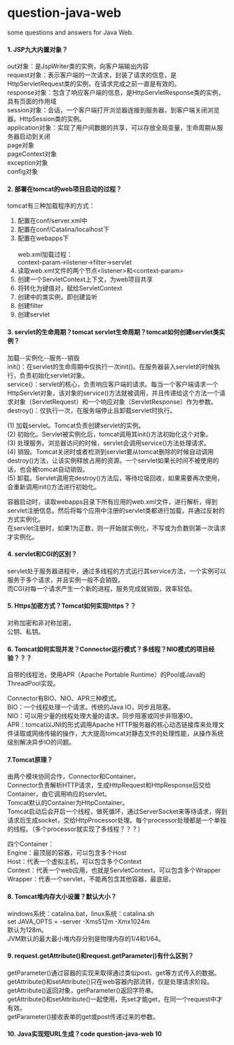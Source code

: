 # question-java-web
some questions and answers for Java Web.

#### 1. JSP九大内置对象？
out对象：是JspWriter类的实例，向客户端输出内容<br>
request对象：表示客户端的一次请求，封装了请求的信息，是HttpServletRequest类的实例，在请求完成之前一直是有效的。<br>
response对象：包含了响应客户端的信息，是HttpServletResponse类的实例，具有页面的作用域<br>
session对象：会话，一个客户端打开浏览器连接到服务器，到客户端关闭浏览器。HttpSession类的实例。<br>
application对象：实现了用户间数据的共享，可以存放全局变量，生命周期从服务器启动到关闭<br>
page对象<br>
pageContext对象<br>
exception对象<br>
config对象

#### 2. 部署在tomcat的web项目启动的过程？
tomcat有三种加载程序的方式：<br>
1) 配置在conf/server.xml中<br>
2) 配置在conf/Catalina/localhost下<br>
3) 配置在webapps下
<br><br>
web.xml加载过程：<br>
context-param->listener->filter->servlet<br>
1) 读取web.xml文件的两个节点&lt;listener&gt;和&lt;context-param&gt;<br>
2) 创建一个ServletContext上下文，为web项目共享<br>
3) 将<context-param>转化为键值对，赋给ServletContext<br>
4) 创建<listener>中的类实例，即创建监听<br>
5) 创建filter<br>
6) 创建servlet<br>

#### 3. servlet的生命周期？tomcat servlet生命周期？tomcat如何创建servlet类实例？
加载--实例化--服务--销毁<br>
init()：在servlet的生命周期中仅执行一次init()。在服务器装入servlet的时候执行，负责初始化servlet对象。<br>
service()：servlet的核心，负责响应客户端的请求。每当一个客户端请求一个HttpServlet对象，该对象的service()方法就被调用，并且传递给这个方法一个请求对象（ServletRequest）和一个响应对象（ServletResponse）作为参数。<br>
destroy()：仅执行一次，在服务端停止且卸载servlet时执行。

(1) 加载servlet。Tomcat负责创建servlet的实例。<br>
(2) 初始化。Servlet被实例化后，tomcat调用其init()方法初始化这个对象。<br>
(3) 处理服务。浏览器访问的时候，servlet会调用service()方法处理请求。<br>
(4) 销毁。Tomcat关闭时或者检测到servlet要从tomcat删除的时候自动调用destroy()方法，让该实例释放占用的资源。一个servlet如果长时间不被使用的话，也会被tomcat自动销毁。<br>
(5) 卸载。Servlet调用完destroy()方法后，等待垃圾回收，如果需要再次使用，会重新调用init()方法进行初始化。

容器启动时，读取webapps目录下所有应用的web.xml文件，进行解析，得到servlet注册信息。然后将每个应用中注册的servlet类都进行加载，并通过反射的方式实例化。<br>
在servlet注册时，如果<load-on-startup>1</load-on-startup>为正数，则一开始就实例化，不写或为负数则第一次请求才实例化。

#### 4. servlet和CGI的区别？
servlet处于服务器进程中，通过多线程的方式运行其service方法，一个实例可以服务于多个请求，并且实例一般不会销毁。<br>
而CGI对每一个请求产生一个新的进程，服务完成就销毁，效率较低。

#### 5. Https加密方式？Tomcat如何实现https？？
对称加密和非对称加密。<br>
公钥、私钥。<br>

#### 6. Tomcat如何实现并发？Connector运行模式？多线程？NIO模式的项目经验？？？
自带的线程池，使用APR（Apache Portable Runtime）的Pool或Java的ThreadPool实现。<br>

Connector有BIO、NIO、APR三种模式。<br>
BIO：一个线程处理一个请求。传统的Java IO，同步且阻塞。<br>
NIO：可以用少量的线程处理大量的请求。同步阻塞或同步非阻塞IO。<br>
APR：tomcat以JNI的形式调用Apache HTTP服务器的核心动态链接库来处理文件读取或网络传输的操作，大大提高tomcat对静态文件的处理性能，从操作系统级别解决异步IO的问题。

#### 7.Tomcat原理？
由两个模块协同合作，Connector和Container。<br>
Connector负责解析HTTP请求，生成HttpRequest和HttpResponse后交给Container，由它调用响应的servlet。<br>
Tomcat默认的Container为HttpContainer。<br>
Tomcat启动后会开启一个线程，做死循环，通过ServerSocket来等待请求，得到请求后生成socket，交给HttpProcessor处理。每个processor处理都是一个单独的线程。（多个processor就实现了多线程？？？）<br>

四个Container：<br>
Engine：最顶层的容器，可以包含多个Host<br>
Host：代表一个虚拟主机，可以包含多个Context<br>
Context：代表一个web应用，也就是ServletContext，可以包含多个Wrapper<br>
Wrapper：代表一个servlet，不能再包含其他容器，最底层。

#### 8. Tomcat堆内存大小设置？默认大小？
windows系统：catalina.bat，linux系统：catalina.sh<br>
set JAVA_OPTS = -server -Xms512m -Xmx1024m<br>
默认为128m。<br>
JVM默认的最大最小堆内存分别是物理内存的1/4和1/64。

#### 9. request.getAttribute()和request.getParameter()有什么区别？
getParameter()通过容器的实现来取得通过类似post、get等方式传入的数据。<br>
getAttribute()和setAttribute()只在web容器内部流转，仅是处理请求阶段。<br>
getAttribute()返回对象，getParameter()返回字符串。<br>
getAttribute()和setAttribute()一起使用，先set才能get，在同一个request中才有效。<br>
getParameter()接收表单的get或post传递过来的参数。<br>

#### 10. Java实现短URL生成？code question-java-web 10
